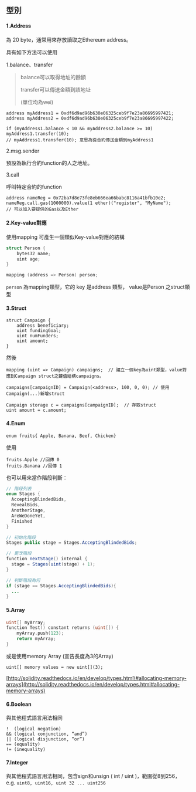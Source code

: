## 型別

#### 1.Address

為 20 byte，通常用來存放讀取之Ethereum address。

具有如下方法可以使用

1.balance、transfer

> balance可以取得地址的餘額
>
> transfer可以傳送金額到該地址
>
> \(單位均為wei\)

```
address myAddress1 = 0xdf6d9ad96b630e06325ceb9f7e23a86695997421;
address myAddress2 = 0xdf6d9ad96b630e06325ceb9f7e23a86695997422;

if (myAddress1.balance < 10 && myAddress2.balance >= 10) myAddress1.transfer(10);
// myAddress1.transfer(10); 意思為從合約傳送金額到myAddress1
```

2.msg.sender

預設為執行合約function的人之地址。

3.call

呼叫特定合約的function

```
address nameReg = 0x72ba7d8e73fe8eb666ea66babc8116a41bfb10e2;
nameReg.call.gas(1000000).value(1 ether)("register", "MyName");
// 可以加入要提供的Gas以及Ether
```

#### 2.Key-value對應

使用mapping 可產生一個類似Key-value對應的結構

```c
struct Person {
    bytes32 name;
    uint age;
}

mapping (address => Person) person;
```

`person` 為mapping類型，它的 key 是address 類型， value是Person 之struct類型

#### 3.Struct

```
struct Campaign {
    address beneficiary;
    uint fundingGoal;
    uint numFunders;
    uint amount;
}
```

然後

```
mapping (uint => Campaign) campaigns;  // 建立一個key為uint類型，value對應到Campaign struct之鍵值結構campaigns。

campaigns[campaignID] = Campaign(<address>, 100, 0, 0); // 使用Campaign(...)新增struct

Campaign storage c = campaigns[campaignID];  // 存取struct
uint amount = c.amount;
```

#### 4.Enum

```
enum fruits{ Apple, Banana, Beef, Chicken}
```

使用

```
fruits.Apple //回傳 0
fruits.Banana //回傳 1
```

也可以用來當作階段判斷：

```java
// 階段列表
enum Stages {
  AcceptingBlindedBids,
  RevealBids,
  AnotherStage,
  AreWeDoneYet,
  Finished
}

// 初始化階段
Stages public stage = Stages.AcceptingBlindedBids;

// 更改階段
function nextStage() internal {
  stage = Stages(uint(stage) + 1);
}

// 判斷階段為何
if (stage == Stages.AcceptingBlindedBids){
  ...
}
```

#### 5.Array

```go
uint[] myArray;
function Test() constant returns (uint[]) {
    myArray.push(123); 
    return myArray;
}
```

或是使用memory Array \(宣告長度為3的Array\)

```
uint[] memory values = new uint[](3);
```

[http://solidity.readthedocs.io/en/develop/types.html\#allocating-memory-arrays](http://solidity.readthedocs.io/en/develop/types.html#allocating-memory-arrays)

#### 6.Boolean 

與其他程式語言用法相同

```
!  (logical negation)
&& (logical conjunction, “and”)
|| (logical disjunction, “or”)
== (equality)
!= (inequality)
```

#### 7.Integer

與其他程式語言用法相同，包含sign和unsign \( int / uint \)，範圍從8到256， e.g. `uint8, uint16, uint 32 ... uint256`



